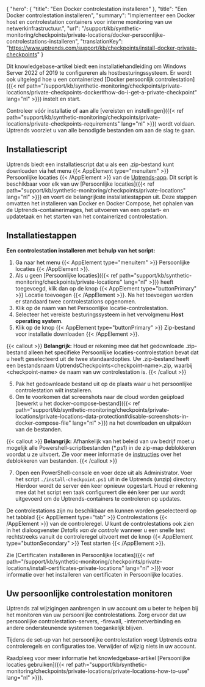 {
  "hero": {
    "title": "Een Docker controlestation installeren"
  },
  "title": "Een Docker controlestation installeren",
  "summary": "Implementeer een Docker host en controlestation containers voor interne monitoring van uw netwerkinfrastructuur.",
  "url": "/support/kb/synthetic-monitoring/checkpoints/private-locations/docker-persoonlijke-controlestations-installeren",
  "translationKey": "https://www.uptrends.com/support/kb/checkpoints/install-docker-private-checkpoints"
}

Dit knowledgebase-artikel biedt een installatiehandleiding om Windows Server 2022 of 2019 te configureren als hostbesturingssysteem. Er wordt ook uitgelegd hoe u een containerized [Docker persoonlijk controlestation]({{< ref path="/support/kb/synthetic-monitoring/checkpoints/private-locations/private-checkpoints-docker#how-do-i-get-a-private-checkpoint" lang="nl" >}}) instelt en start.

Controleer vóór installatie of aan alle [vereisten en instellingen]({{< ref path="support/kb/synthetic-monitoring/checkpoints/private-locations/private-checkpoints-requirements" lang="nl" >}}) wordt voldaan. Uptrends voorziet u van alle benodigde bestanden om aan de slag te gaan.

## Installatiescript

Uptrends biedt een installatiescript dat u als een .zip-bestand kunt downloaden via het menu {{< AppElement type="menuitem" >}} Persoonlijke locaties {{< /AppElement >}} van de [Uptrends-app](https://app.uptrends.com/PrivateLocations). Dit script is beschikbaar voor elk van uw [Persoonlijke locaties]({{< ref path="support/kb/synthetic-monitoring/checkpoints/private-locations" lang="nl" >}}) en voert de belangrijkste installatiestappen uit. Deze stappen omvatten het installeren van Docker en Docker Compose, het ophalen van de Uptrends-containerimages, het uitvoeren van een opstart- en updatetaak en het starten van het containerized controlestation.

## Installatiestappen

**Een controlestation installeren met behulp van het script:**

1. Ga naar het menu {{< AppElement type="menuitem" >}} Persoonlijke locaties {{< /AppElement >}}.
2. Als u geen [Persoonlijke locaties]({{< ref path="support/kb/synthetic-monitoring/checkpoints/private-locations" lang="nl" >}}) heeft toegevoegd, klik dan op de knop {{< AppElement type="buttonPrimary" >}} Locatie toevoegen {{< /AppElement >}}. Na het toevoegen worden er standaard twee controlestations opgenomen.
3. Klik op de naam van het Persoonlijke locatie-controlestation.
4. Selecteer het vereiste besturingssysteem in het vervolgmenu **Host operating system**.
5. Klik op de knop {{< AppElement type="buttonPrimary" >}} Zip-bestand voor installatie downloaden {{< /AppElement >}}.

{{< callout >}} **Belangrijk:** Houd er rekening mee dat het gedownloade .zip-bestand alleen het specifieke Persoonlijke locaties-controlestation bevat dat u heeft geselecteerd uit de twee standaardopties. Uw .zip-bestand heeft een bestandsnaam UptrendsCheckpoints\<checkpoint-name\>.zip, waarbij \<checkpoint-name\> de naam van uw controlestation is. {{< /callout >}}

5. Pak het gedownloade bestand uit op de plaats waar u het persoonlijke controlestation wilt installeren.
6. Om te voorkomen dat screenshots naar de cloud worden geüpload [bewerkt u het docker-compose-bestand]({{< ref path="support/kb/synthetic-monitoring/checkpoints/private-locations/private-locations-data-protection#disable-screenshots-in-docker-compose-file" lang="nl" >}}) na het downloaden en uitpakken van de bestanden.

{{< callout >}} **Belangrijk:** Afhankelijk van het beleid van uw bedrijf moet u mogelijk alle Powershell-scriptbestanden (*.ps1) in de zip-map deblokkeren voordat u ze uitvoert. Zie voor meer informatie de [instructies](https://learn.microsoft.com/en-us/powershell/module/microsoft.powershell.utility/unblock-file?view=powershell-5.1) over het deblokkeren van bestanden. {{< /callout >}}

7. Open een PowerShell-console en voer deze uit als Administrator. Voer het script `./install-checkpoint.ps1` uit in de Uptrends (unzip) directory. Hierdoor wordt de server één keer opnieuw opgestart. Houd er rekening mee dat het script een taak configureert die één keer per uur wordt uitgevoerd om de Uptrends-containers te controleren op updates.

De controlestations zijn nu beschikbaar en kunnen worden geselecteerd op het tabblad {{< AppElement type="tab" >}} Controlestations {{< /AppElement >}} van de controleregel. U kunt de controlestations ook zien in het dialoogvenster *Details van de controle* wanneer u een snelle test rechtstreeks vanuit de controleregel uitvoert met de knop {{< AppElement type="buttonSecondary" >}} Test starten {{< /AppElement >}}.

Zie [Certificaten installeren in Persoonlijke locaties]({{< ref path="/support/kb/synthetic-monitoring/checkpoints/private-locations/install-certificates-private-locations" lang="nl" >}}) voor informatie over het installeren van certificaten in Persoonlijke locaties.

## Uw persoonlijke controlestation monitoren

Uptrends zal wijzigingen aanbrengen in uw account om u beter te helpen bij het monitoren van uw persoonlijke controlestations. Zorg ervoor dat uw persoonlijke controlestation-servers, -firewall, -internetverbinding en andere ondersteunende systemen toegankelijk blijven.

Tijdens de set-up van het persoonlijke controlestation voegt Uptrends extra controleregels en configuraties toe. Verwijder of wijzig niets in uw account.

Raadpleeg voor meer informatie het knowledgebase-artikel [Persoonlijke locaties gebruiken]({{< ref path="support/kb/synthetic-monitoring/checkpoints/private-locations/private-locations-how-to-use" lang="nl" >}}).